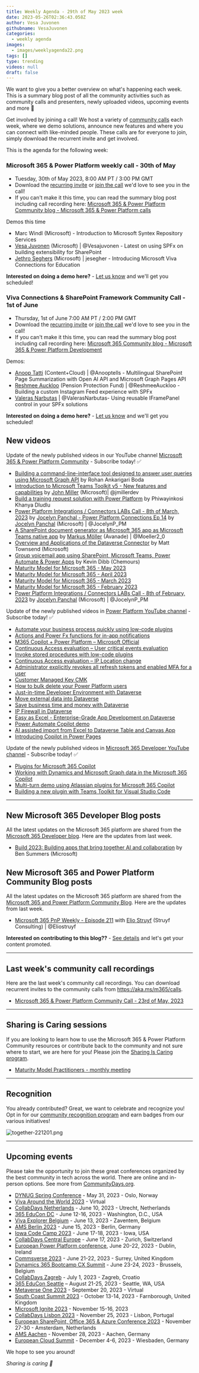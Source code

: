 ```yaml
---
title: Weekly Agenda - 29th of May 2023 week
date: 2023-05-26T02:36:43.058Z
author: Vesa Juvonen
githubname: VesaJuvonen
categories:
  - weekly agenda
images:
  - images/weeklyagenda22.png
tags: []
type: trending
videos: null
draft: false
---
```


We want to give you a better overview on what's happening each week. This is a summary blog post of all the community activities such as community calls and presenters, newly uploaded videos, upcoming events and more 🚀

Get involved by joining a call! We host a variety of [community calls](https://aka.ms/community/calls) each week, where we demo solutions, announce new features and where you can connect with like-minded people. These calls are for everyone to join, simply download the recurrent invite and get involved.

This is the agenda for the following week:

### Microsoft 365 & Power Platform weekly call - 30th of May

* Tuesday, 30th of May 2023, 8:00 AM PT / 3:00 PM GMT
* Download the [recurring invite](https://aka.ms/m365-dev-call) or [join the call](https://aka.ms/m365-dev-call-join) we'd love to see you in the call!
* If you can't make it this time, you can read the summary blog post including call recording here: [Microsoft 365 & Power Platform Community blog - Microsoft 365 & Power Platform calls](https://pnp.github.io/blog/categories/microsoft-365-platform-call/)

Demos this time

* Marc Windl (Microsoft) - Introduction to Microsoft Syntex Repository Services
* [Vesa Juvonen](https://twitter.com/vesajuvonen) (Microsoft) | @Vesajuvonen - Latest on using SPFx on building extensibility for SharePoint
* [Jethro Seghers](https://github.com/jesegher) (Microsoft) | jesegher - Introducing Microsoft Viva Connections for Education

**Interested on doing a demo here?** - [Let us know](https://aka.ms/community/request/demo) and we'll get you scheduled!

### Viva Connections & SharePoint Framework Community Call - 1st of June

* Thursday, 1st of June 7:00 AM PT / 2:00 PM GMT
* Download the [recurring invite](https://aka.ms/spdev-sig-call) or [join the call](https://aka.ms/spdev-sig-call-join) we'd love to see you in the call!
* If you can't make it this time, you can read the summary blog post including call recording here: [Microsoft 365 Community blog - Microsoft 365 & Power Platform Development](https://pnp.github.io/blog/categories/microsoft-365-and-power-platform-development-community-call/)

Demos: 

* [Anoop Tatti](https://twitter.com/anooptells) (Content+Cloud) | @Anooptells - Multilingual SharePoint Page Summarization with Open AI API and Microsoft Graph Pages API
* [Reshmee Auckloo](https://www.twitter.com/ReshmeeAuckloo) (Pension Protection Fund) | @ReshmeeAuckloo - Building a custom Instagram Feed experience with SPFx
* [Valeras Narbutas](https://twitter.com/ValerasNarbutas) | @ValerasNarbutas- Using reusable IFramePanel control in your SPFx solutions

**Interested on doing a demo here?** - [Let us know](https://aka.ms/community/request/demo) and we'll get you scheduled!

## New videos 

Update of the newly published videos in our YouTube channel [Microsoft 365 & Power Platform Community](https://www.youtube.com/channel/UC_mKdhw-V6CeCM7gTo_Iy7w) - Subscribe today! ✅

* [Building a command-line-interface tool designed to answer user queries using Microsoft Graph API](https://www.youtube.com/watch?v=bY_48_0yRu4) by Rohan Ankarigari Boda
* [Introduction to Microsoft Teams Toolkit v5 - New features and capabilities](https://www.youtube.com/watch?v=j_ixFGdNrRE) by [John Miller](https://twitter.com/jmillerdev)  (Microsoft)| @jmillerdev
* [Build a training request solution with Power Platform](https://www.youtube.com/watch?v=_zt_O2_JBDY) by Phiwayinkosi Khanya Dludlu
* [Power Platform Integrations / Connectors LABs Call - 8th of March, 2023](https://www.youtube.com/watch?v=cOlwOaAbD3s) by [Jocelyn Panchal - Power Platform Connections Ep 14](https://www.youtube.com/watch?v=zFFTeYiKFTw) by [Jocelyn Panchal](https://twitter.com/JocelynP_PM) (Microsoft) | @JocelynP_PM
* [A SharePoint document generator as Microsoft 365 app as Microsoft Teams native app](https://www.youtube.com/watch?v=1m5x55DCSNU) by [Markus Möller](https://twitter.com/Moeller2_0) (Avanade) | @Moeller2_0
* [Overview and Applications of the Dataverse Connector](https://www.youtube.com/watch?v=v-dOcyp4Bp8) by Matt Townsend (Microsoft) 
* [Group voicemail app using SharePoint, Microsoft Teams, Power Automate & Power Apps](https://www.youtube.com/watch?v=2yY3GQnzsQg) by Kevin Dibb (Chemours)
* [Maturity Model for Microsoft 365 - May 2023](https://www.youtube.com/watch?v=IqjPW4aJQIg)
* [Maturity Model for Microsoft 365 - April 2023](https://www.youtube.com/watch?v=k8clqL-_zpI)
* [Maturity Model for Microsoft 365 - March 2023](https://www.youtube.com/watch?v=81hOCBkdSog)
* [Maturity Model for Microsoft 365 - February 2023](https://www.youtube.com/watch?v=pdY88RproYg)
* [Power Platform Integrations / Connectors LABs Call - 8th of February, 2023](https://www.youtube.com/watch?v=BWNC-z4ViSg) by [Jocelyn Panchal](https://twitter.com/JocelynP_PM) (Microsoft) | @JocelynP_PM

Update of the newly published videos in [Power Platform YouTube channel](https://www.youtube.com/@mspowerplatform) - Subscribe today! ✅

* [Automate your business process quickly using low-code plugins](https://www.youtube.com/watch?v=Xtvtm69oKp4)
* [Actions and Power Fx functions for in-app notifications](https://www.youtube.com/watch?v=lhzsuNKTR8A)
* [M365 Copilot + Power Platform – Microsoft Official](https://www.youtube.com/watch?v=79BdhZBm5FY)
* [Continuous Access evaluation – User critical events evaluation](https://www.youtube.com/watch?v=miFZxDRA_Mw)
* [Invoke stored procedures with low-code plugins](https://www.youtube.com/watch?v=n9u5PAgOzjg)
* [Continuous Access evaluation – IP Location change](https://www.youtube.com/watch?v=BTE47l_426I)
* [Administrator explicitly revokes all refresh tokens and enabled MFA for a user](https://www.youtube.com/watch?v=SzwjDOxTEHo)
* [Customer Managed Key CMK](https://www.youtube.com/watch?v=GGki9kaiiUw)
* [How to bulk delete your Power Platform users](https://www.youtube.com/watch?v=qCnhN-4-oho)
* [Just-in-time Developer Environment with Dataverse](https://www.youtube.com/watch?v=ouDSYHQBTkI)
* [Move external data into Dataverse](https://www.youtube.com/watch?v=tUVoBjNL8qk)
* [Save business time and money with Dataverse](https://www.youtube.com/watch?v=ONs-po_DORg)
* [IP Firewall in Dataverse](https://www.youtube.com/watch?v=7AGkMy0Ep48)
* [Easy as Excel - Enterprise-Grade App Development on Dataverse](https://www.youtube.com/watch?v=1a49UONMjng)
* [Power Automate Copilot demo](https://www.youtube.com/watch?v=Xu-d3CuhCoc)
* [AI assisted import from Excel to Dataverse Table and Canvas App](https://www.youtube.com/watch?v=v6rkuVeE8wM)
* [Introducing Copilot in Power Pages](https://www.youtube.com/watch?v=oZvxjEoTIfU)


Update of the newly published videos in [Microsoft 365 Developer YouTube channel](https://www.youtube.com/@Microsoft365Developer) - Subscribe today! ✅

* [Plugins for Microsoft 365 Copilot](https://www.youtube.com/watch?v=kMXtwtdryKY)
* [Working with Dynamics and Microsoft Graph data in the Microsoft 365 Copilot](https://www.youtube.com/watch?v=pyOyO9JILxQ)
* [Multi-turn demo using Atlassian plugins for Microsoft 365 Copilot](https://www.youtube.com/watch?v=r-N54J7128Q)
* [Building a new plugin with Teams Toolkit for Visual Studio Code](https://www.youtube.com/watch?v=6ZNi1GDxvf0)

---

## New Microsoft 365 Developer Blog posts

All the latest updates on the Microsoft 365 platform are shared from the [Microsoft 365 Developer blog](https://devblogs.microsoft.com/microsoft365dev/). Here are the updates from last week.

* [Build 2023: Building apps that bring together AI and collaboration](https://devblogs.microsoft.com/microsoft365dev/build-2023-building-apps-that-bring-together-ai-and-collaboration/) by Ben Summers (Microsoft)



## New Microsoft 365 and Power Platform Community Blog posts

All the latest updates on the Microsoft 365 platform are shared from the [Microsoft 365 and Power Platform Community Blog](https://pnp.github.io/blog/). Here are the updates from last week.

* [Microsoft 365 PnP Weekly - Episode 211](https://pnp.github.io/blog/microsoft-365-pnp-weekly/episode-211/) with [Elio Struyf](https://twitter.com/eliostruyf) (Struyf Consulting) | @Eliostruyf

**Interested on contributing to this blog??** - [See details](https://pnp.github.io/blog/post/contribute-blog/) and let's get your content promoted.

---

## Last week's community call recordings

Here are the last week's community call recordings. You can download recurrent invites to the community calls from https://aka.ms/m365/calls.

* [Microsoft 365 & Power Platform Community Call - 23rd of May, 2023](https://pnp.github.io/blog/microsoft-365-platform-community-call/2023-05-23/)

---

## Sharing is Caring sessions

If you are looking to learn how to use the Microsoft 365 & Power Platform Community resources or contribute back to the community and not sure where to start, we are here for you! Please join the [Sharing Is Caring program](https://pnp.github.io/sharing-is-caring/).

* [Maturity Model Practitioners - monthly meeting](https://aka.ms/mm4m365/invite)

---

## Recognition

You already contributed? Great, we want to celebrate and recognize you! Opt in for our [community recognition program](https://pnp.github.io/recognitionprogram/) and earn badges from our various initiatives! 

![together-221201.png](images/community-recognization-program.png)

---

## Upcoming events

Please take the opportunity to join these great conferences organized by the best community in tech across the world. There are online and in-person options. See more from [CommunityDays.org](https://www.communitydays.org/).

* [DYNUG Spring Conference](https://www.communitydays.org/event/2023-05-31/dynug-spring-conference) - May 31, 2023 - Oslo, Norway
* [Viva Around the World 2023](https://www.communitydays.org/event/2023-06-02/viva-round-the-world-2023) - Virtual
* [CollabDays Netherlands](https://www.communitydays.org/event/2023-06-10/collabdays-netherlands-2023) - June 10, 2023 - Utrecht, Netherlands
* [365 EduCon DC](https://365educon.com/DC/) - June 12-16, 2023 - Washington, D.C., USA
* [Viva Explorer Belgium](https://www.communitydays.org/event/2023-06-13/viva-explorers-belgium) - June 13, 2023 - Zaventem, Belgium
* [AMS Berlin 2023](https://www.communitydays.org/event/2023-06-15/amsberlin-2023) - June 15, 2023 - Berlin, Germany
* [Iowa Code Camp 2023](https://www.communitydays.org/event/2023-06-17/iowa-code-camp-2023) - June 17-18, 2023 - Iowa, USA
* [CollabDays Central Europe](https://www.collabdays.org/2023-ce/) - June 17, 2023 - Zurich, Switzerland
* [European Power Platform conference](https://www.sharepointeurope.com/european-power-platform-conference/), June 20-22, 2023 - Dublin, Ireland
* [Commsverse 2023](https://www.communitydays.org/event/2023-06-21/commsverse-2023) - June 21-22, 2023 - Surrey, United Kingdom
* [Dynamics 365 Bootcamp CX Summit](https://www.communitydays.org/event/2023-06-23/dynamics-365-bootcamp-cx-summit) - June 23-24, 2023 - Brussels, Belgium
* [CollabDays Zagreb](https://www.communitydays.org/event/2023-07-01/collabdays-zagreb) - July 1, 2023 - Zagreb, Croatio
* [365 EduCon Seattle](https://365educon.com/Seattle/) – August 21-25, 2023 - Seattle, WA, USA
* [Metaverse One 2023](https://www.communitydays.org/event/2023-09-20/metaverse-one-2023) - September 20, 2023 - Virtual
* [South Coast Summit 2023](https://www.southcoastsummit.com/) - October 13-14, 2023 - Farnborough, United Kingdom
* [Microsoft Ignite 2023](https://ignite.microsoft.com/) - November 15-16, 2023
* [CollabDays Lisbon 2023](https://www.collabdays.org/2023-lisbon/) - November 25, 2023 - Lisbon, Portugal
* [European SharePoint, Office 365 & Azure Conference 2023](https://www.sharepointeurope.com/) - November 27-30 - Amsterdam, Netherlands
* [AMS Aachen](https://www.communitydays.org/event/2023-11-28/ams-aachen) - November 28, 2023 - Aachen, Germany
* [European Cloud Summit](https://www.cloudsummit.eu/) - December 4-6, 2023 - Wiesbaden, Germany

We hope to see you around!

_Sharing is caring 🧡_
